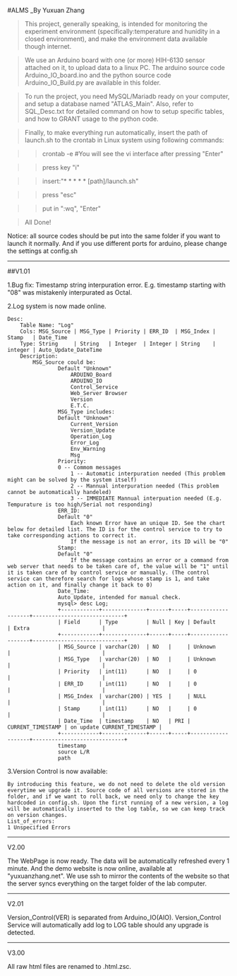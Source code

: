 #ALMS _By Yuxuan Zhang

>This project, generally speaking, is intended for monitoring the experiment environment (specifically:temperature and hunidity in a closed environment), and make the environment data available though internet.

>We use an Arduino board with one (or more) HIH-6130 sensor attached on it, to upload data to a linux PC. The arduino source code Arduino_IO_board.ino and the python source code Arduino_IO_Build.py are available in this folder.

>To run the project, you need MySQL/Mariadb ready on your computer, and setup a database named "ATLAS_Main". Also, refer to SQL_Desc.txt for detailed command on how to setup specific tables, and how to GRANT usage to the python code.

>Finally, to make everything run automatically, insert the path of launch.sh to the crontab in Linux system using following commands:

>>	crontab -e #You will see the vi interface after pressing "Enter"

>>	press key "i"

>>	insert:"* * * * * [path]/launch.sh"

>>	press "esc"

>>	put in ":wq", "Enter"

>All Done!

Notice: all source codes should be put into the same folder if you want to launch it normally. And if you use different ports for arduino, please change the settings at config.sh

------------------------------------

##V1.01

1.Bug fix: Timestamp string interpuration error. E.g. timestamp starting with "08" was mistakenly interpurated as Octal.

2.Log system is now made online.

	Desc:
		Table Name: "Log"
		Cols: MSG_Source | MSG_Type | Priority | ERR_ID  | MSG_Index | Stamp   | Date_Time
		Type: String     | String   | Integer  | Integer | String    | integer | Auto_Update_DateTime
		Description:
			MSG_Source could be:
				    Default "Unknown"
		    			ARDUINO_Board
						ARDUINO_IO
						Control_Service
						Web_Server Browser
						Version
						E.T.C.
					MSG_Type includes:
					Default "Unknown"
						Current_Version
						Version_Update
						Operation_Log
						Error_Log
						Env_Warning
						Msg
					Priority:
					0 -- Commom messages
						1 -- Automatic interpuration needed (This problem might can be solved by the system itself)
						2 -- Mannual interpuration needed (This problem cannot be automatically handeled)
						3 -- IMMEDIATE Mannual interpuation needed (E.g. Tempurature is too high/Serial not responding)
					ERR_ID:
					Default "0"
					    Each known Error have an unique ID. See the chart below for detailed list. The ID is for the control service to try to take corresponding actions to correct it.
		    		    If the message is not an error, its ID will be "0"
		    		Stamp:
					Default "0"
						If the message contains an error or a command from web server that needs to be taken care of, the value will be "1" until it is taken care of by control service or manually. (The control service can therefore search for logs whose stamp is 1, and take action on it, and finally change it back to 0)
					Date_Time:
					Auto_Update, intended for manual check.
					mysql> desc Log;
					+------------+--------------+------+-----+-------------------+-----------------------------+
					| Field      | Type         | Null | Key | Default           | Extra                       |
					+------------+--------------+------+-----+-------------------+-----------------------------+
					| MSG_Source | varchar(20)  | NO   |     | Unknown           |                             |
					| MSG_Type   | varchar(20)  | NO   |     | Unknown           |                             |
					| Priority   | int(11)      | NO   |     | 0                 |                             |
					| ERR_ID     | int(11)      | NO   |     | 0                 |                             |
					| MSG_Index  | varchar(200) | YES  |     | NULL              |                             |
					| Stamp      | int(11)      | NO   |     | 0                 |                             |
					| Date_Time  | timestamp    | NO   | PRI | CURRENT_TIMESTAMP | on update CURRENT_TIMESTAMP |
					+------------+--------------+------+-----+-------------------+-----------------------------+
					timestamp
					source L/R
					path

3.Version Control is now available:

	By introducing this feature, we do not need to delete the old version everytime we upgrade it. Source code of all versions are stored in the folder, and if we want to roll back, we need only to change the key hardcoded in config.sh. Upon the first running of a new version, a log will be automatically inserted to the log table, so we can keep track on version changes.
	List_of_errors:
	1 Unspecified Errors

------------------------------------

V2.00

The WebPage is now ready. The data will be automatically refreshed every 1 minute. And the demo website is now online, available at "yuxuanzhang.net". We use ssh to mirror the contents of the website so that the server syncs everything on the target folder of the lab computer.

------------------------------------

V2.01

Version_Control(VER) is separated from Arduino_IO(AIO). Version_Control Service will automatically add log to LOG table should any upgrade is detected.

------------------------------------

V3.00

All raw html files are renamed to .html.zsc.